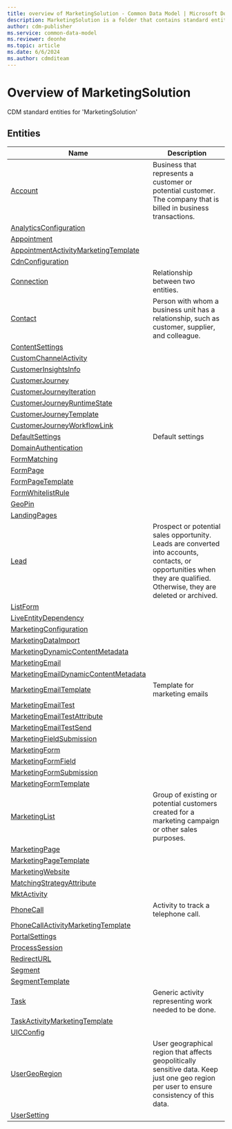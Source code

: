 ```yaml
---
title: overview of MarketingSolution - Common Data Model | Microsoft Docs
description: MarketingSolution is a folder that contains standard entities related to the Common Data Model.
author: cdm-publisher
ms.service: common-data-model
ms.reviewer: deonhe
ms.topic: article
ms.date: 6/6/2024
ms.author: cdmditeam
---
```


# Overview of MarketingSolution

CDM standard entities for 'MarketingSolution'  

## Entities

|Name|Description|
|---|---|
|[Account](Account.md)|Business that represents a customer or potential customer. The company that is billed in business transactions.|
|[AnalyticsConfiguration](AnalyticsConfiguration.md)||
|[Appointment](Appointment.md)||
|[AppointmentActivityMarketingTemplate](AppointmentActivityMarketingTemplate.md)||
|[CdnConfiguration](CdnConfiguration.md)||
|[Connection](Connection.md)|Relationship between two entities.|
|[Contact](Contact.md)|Person with whom a business unit has a relationship, such as customer, supplier, and colleague.|
|[ContentSettings](ContentSettings.md)||
|[CustomChannelActivity](CustomChannelActivity.md)||
|[CustomerInsightsInfo](CustomerInsightsInfo.md)||
|[CustomerJourney](CustomerJourney.md)||
|[CustomerJourneyIteration](CustomerJourneyIteration.md)||
|[CustomerJourneyRuntimeState](CustomerJourneyRuntimeState.md)||
|[CustomerJourneyTemplate](CustomerJourneyTemplate.md)||
|[CustomerJourneyWorkflowLink](CustomerJourneyWorkflowLink.md)||
|[DefaultSettings](DefaultSettings.md)|Default settings|
|[DomainAuthentication](DomainAuthentication.md)||
|[FormMatching](FormMatching.md)||
|[FormPage](FormPage.md)||
|[FormPageTemplate](FormPageTemplate.md)||
|[FormWhitelistRule](FormWhitelistRule.md)||
|[GeoPin](GeoPin.md)||
|[LandingPages](LandingPages.md)||
|[Lead](Lead.md)|Prospect or potential sales opportunity. Leads are converted into accounts, contacts, or opportunities when they are qualified. Otherwise, they are deleted or archived.|
|[ListForm](ListForm.md)||
|[LiveEntityDependency](LiveEntityDependency.md)||
|[MarketingConfiguration](MarketingConfiguration.md)||
|[MarketingDataImport](MarketingDataImport.md)||
|[MarketingDynamicContentMetadata](MarketingDynamicContentMetadata.md)||
|[MarketingEmail](MarketingEmail.md)||
|[MarketingEmailDynamicContentMetadata](MarketingEmailDynamicContentMetadata.md)||
|[MarketingEmailTemplate](MarketingEmailTemplate.md)|Template for marketing emails|
|[MarketingEmailTest](MarketingEmailTest.md)||
|[MarketingEmailTestAttribute](MarketingEmailTestAttribute.md)||
|[MarketingEmailTestSend](MarketingEmailTestSend.md)||
|[MarketingFieldSubmission](MarketingFieldSubmission.md)||
|[MarketingForm](MarketingForm.md)||
|[MarketingFormField](MarketingFormField.md)||
|[MarketingFormSubmission](MarketingFormSubmission.md)||
|[MarketingFormTemplate](MarketingFormTemplate.md)||
|[MarketingList](MarketingList.md)|Group of existing or potential customers created for a marketing campaign or other sales purposes.|
|[MarketingPage](MarketingPage.md)||
|[MarketingPageTemplate](MarketingPageTemplate.md)||
|[MarketingWebsite](MarketingWebsite.md)||
|[MatchingStrategyAttribute](MatchingStrategyAttribute.md)||
|[MktActivity](MktActivity.md)||
|[PhoneCall](PhoneCall.md)|Activity to track a telephone call.|
|[PhoneCallActivityMarketingTemplate](PhoneCallActivityMarketingTemplate.md)||
|[PortalSettings](PortalSettings.md)||
|[ProcessSession](ProcessSession.md)||
|[RedirectURL](RedirectURL.md)||
|[Segment](Segment.md)||
|[SegmentTemplate](SegmentTemplate.md)||
|[Task](Task.md)|Generic activity representing work needed to be done.|
|[TaskActivityMarketingTemplate](TaskActivityMarketingTemplate.md)||
|[UICConfig](UICConfig.md)||
|[UserGeoRegion](UserGeoRegion.md)|User geographical region that affects geopolitically sensitive data. Keep just one geo region per user to ensure consistency of this data.|
|[UserSetting](UserSetting.md)||
